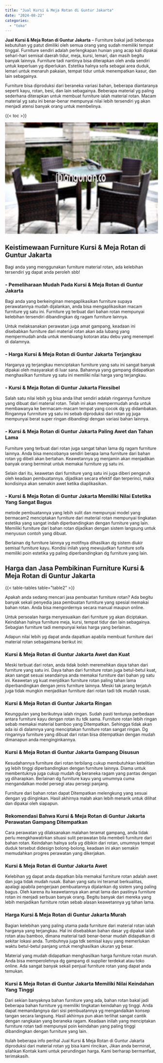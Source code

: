 ```yaml
---
title: "Jual Kursi & Meja Rotan di Guntur Jakarta"
date: "2024-08-22"
categories: 
  - "toko"
---
```


**Jual Kursi & Meja Rotan di Guntur Jakarta** – Furniture bakal jadi beberapa kebutuhan yg patut dimiliki oleh semua orang yang sudah memiliki tempat tinggal. Furniture sendiri adalah perlengkapan hunian yang acap kali dipakai sehari-hari semisal daerah tidur, meja, kursi, lemari, dan masih begitu banyak lainnya. Furniture tadi nantinya bisa diterapkan oleh anda sendiri untuk keperluan yg diperlukan. Estetika halnya sofa sebagai area duduk, lemari untuk menaruh pakaian, tempat tidur untuk menempatkan kasur, dan lain sebagainya.

Furniture bisa diproduksi dari beraneka variasi bahan, beberapa diantaranya seperti kayu, rotan, besi, dan lain sebagainya. Beberapa material yg paling sederhana diterapkan untuk membuat furniture ialah material rotan. Macam material yg satu ini benar-benar mempunyai nilai lebih tersendiri yg akan menjadi atensi banyak orang untuk membelinya.

{{< toc >}}

![Jual Kursi & Meja Rotan di Guntur Jakarta](/images/kursi-meja-rotan-murah22.png)

## Keistimewaan Furniture Kursi & Meja Rotan di Guntur Jakarta

Bagi anda yang menggunakan furniture material rotan, ada kelebihan tersendiri yg dapat anda peroleh sbb!

### \- Pemeliharaan Mudah Pada Kursi & Meja Rotan di Guntur Jakarta

Bagi anda yang berkeinginan mengaplikasikan furniture supaya perawatannya mudah dijalankan, anda bisa mengaplikasikan macam furniture yg satu ini. Furniture yg terbuat dari bahan rotan mempunyai kelebihan tersendiri dibandingkan dg ragam furniture lainnya.

Untuk melaksanakan perawatan juga amat gampang, keadaan ini disebabkan furniture dari material rotan akan ada lubang yang mempermudah anda untuk membuang kotoran atau debu yang menempel di dalamnya.

### \- Harga Kursi & Meja Rotan di Guntur Jakarta Terjangkau

Harganya yg terjangkau menciptakan furniture yang satu ini sangat banyak dipakai oleh masyarakat di luar sana. Bahannya yang gampang didapatkan menghasilkan furniture yg satu ini memiliki nilai harga yang terjangkau.

### \- Kursi & Meja Rotan di Guntur Jakarta Flexsibel

Salah satu nilai lebih yg bisa anda lihat sendiri adalah ringannya furniture yang dibuat dari material rotan. Telah ini akan mempermudah anda untuk membawanya ke bermacam-macam tempat yang cocok dg yg didambakan. Ringannya funrniture yg satu ini sebab diproduksi dari rotan yg juga mempunyai berat super ringan dibandingi dengan variasi bahan lainnya.

### \- Kursi & Meja Rotan di Guntur Jakarta Paling Awet dan Tahan Lama

Furniture yang terbuat dari rotan juga sangat tahan lama dg ragam furniture lainnya. Anda bisa mencobanya sendiri berapa lama furniture dari bahan rotan yg dibeli akan bertahan. Keawetannya yg menjamin akan menjadikan banyak orang berminat untuk memakai furniture yg satu ini.

Selain dari itu, keawetan dari furniture yang satu ini juga diberi pengaruh oleh keadaan pembuatannya. dijadikan secara efektif dan terperinci, maka kondisinya akan semakin awet ketika diaplikasikan.

### \- Kursi & Meja Rotan di Guntur Jakarta Memiliki Nilai Estetika Yang Sangat Bagus

metode pembuatannya yang lebih sulit dan mempunyai model yang bermacam2 menciptakan furniture dari material rotan mempunyai tingkatan estetika yang sangat indah diperbandingkan dengan furniture yang lain. Memiliki furniture dari bahan rotan dijadikan dengan sistem langsung untuk menyusun contoh yang dibuat.

Berlainan dg furniture lainnya yg motifnya dihasilkan dg sistem diukir semisal furniture kayu. Kondisi inilah yang mewujudkan furniture sofa memiliki poin estetika yg paling diperbandingkan dg furniture yang lain.

## Harga dan Jasa Pembikinan Furniture Kursi & Meja Rotan di Guntur Jakarta

{{< table-tables table="table2" >}}

Apakah anda sedang mencari jasa pembuatan furniture rotan? Ada begitu banyak sekali penyedia jasa pembuatan furniture yang spesial memakai bahan rotan. Anda bisa mengordernya secara manual maupun online.

Untuk persoalan harga menyesuaikan dari furniture yg akan diciptakan. Keindahan halnya furniture meja, kursi, tempat tidur dan lain sebagainya. Sebagian furniture tadi mempunyai kelas harga yang berlainan.

Adapun nilai lebih yg dapat anda dapatkan apabila membuat furniture dari material rotan sebagaimana berikut ini:

### Kursi & Meja Rotan di Guntur Jakarta Awet dan Kuat

Meski terbuat dari rotan, anda tidak boleh meremehkan daya tahan dari furniture yang satu ini. Daya tahan dari furniture rotan juga betul-betul kuat, akan sangat sesuai seandainya anda memakai furniture dari bahan yg satu ini. Keawetan yg kuat menjdikan furniture rotan paling tahan lama diperbandingkan dengan jenis furniture lainnya. Meski tak jarang terjatuh juga tidak mungkin menjadikan furniture dari rotan tadi tdk mudah rusak.

### Kursi & Meja Rotan di Guntur Jakarta Ringan

Keunggulan yang berikutnya ialah ringan. Sudah pasti tentunya perbedaan antara furniture kayu dengan rotan itu tdk sama. Furniture rotan lebih ringan sebab memakai material bamboo yang Ditempatkan. Sehingga tidak akan ada isi di dalamnya yang menciptakan furniture rotan sangat ringan. Dg ringannya furniture yang dibuat dari rotan bisa ditempatkan dengan mudah dimanapun anda menginginkannya.

### Kursi & Meja Rotan di Guntur Jakarta Gampang Disusun

Kesudahannya furniture dari rotan terbilang cukup membutuhkan ketelitian yg lebih tinggi diperbandingkan dengan furniture lainnya. Diama untuk membentuknya juga cukup mudah dg beraneka ragam yang pantas dengan yg diharapkan. Berlainan dg furniture kayu yang umumnya cuma mengandalkan model persegi atau persegi panjang.

Furniture dari bahan rotan dapat Ditempatkan melengkung yang sesuai dengan yg diinginkan. Hasil akhirnya malah akan lebih menarik untuk dilihat dan dipakai oleh siapapun.

### Rekomendasi Bahwa Kursi & Meja Rotan di Guntur Jakarta Perawatan Gampang Ditempatkan

Cara perawatan yg dilaksanakan malahan teramat gampang, anda tidak perlu mengkhawatirkan situasi sulit perawatan bila membeli furniture dari bahan rotan. Keindahan halnya sofa yg dibikin dari rotan, umumnya tempat duduk tersebut didesign bolong-bolong, keadaan ini akan semakin memudahkan progres perawatan yang dikerjakan.

### Kursi & Meja Rotan di Guntur Jakarta Awet

Kelebihan yg dapat anda dapatkan bila memakai furniture rotan adalah awet dan juga tidak mudah rusak. Bahan yang satu ini teramat berkualitas, apalagi apabila pengerjaan pembuatannya dijalankan dg sistem yang paling bagus. Oleh karena itu keawetannya akan amat lama dan pastinya furniture rotan ini menjadi serbuan banyak orang. Begitu banyak dari mereka yang lebih menjadikan furniture rotan sebab alasan keawetannya yg tahan lama.

### Harga Kursi & Meja Rotan di Guntur Jakarta Murah

Bagian kelebihan yang paling utama pada furniture dari material rotan ialah harganya yang terjangkau. Hal ini disebabkan bahan dasar yg dipakai ialah rotan atau bamboo, dimana material tadi benar-benar mudah didapatkan di sekitar lokasi anda. Tumbuhnya juga tdk semisal kayu yang memerlukan waktu betul-betul panjang untuk menghasilkan ukuran yg besar.

Material yang mudah didapatkan menghasilkan harga furniture rotan murah. Anda bisa memperolehnya dg gampang di supplier terdekat atau toko online. Ada sangat banyak sekali penjual furniture rotan yang dapat anda temukan.

### Kursi & Meja Rotan di Guntur Jakarta Memiliki Nilai Keindahan Yang Tinggi

Dari sekian banyaknya bahan furniture yang ada, bahan rotan bakal jadi beberapa bahan furniture yg memiliki tingkatan keindahan yg tinggi. Anda dapat memandangnya dari sisi pembuatannya yg mengandalkan konsep tangan secara langsung. Hasil akhirnya pun akan terlihat sangat cantik dengan rangkaian yang beraneka ragam. Keadaan inilah yang menciptakan furniture rotan tadi mempunyai poin keindahan yang paling tinggi dibandingkan dengan furniture yang lain.

Itulah beberapa info perihal Jual Kursi & Meja Rotan di Guntur Jakarta diproduksi dari material rotan yg bisa kami rincikan, Jikan anda berminat, silahkan Kontak kami untuk perundingan harga. Kami berharap bermanfaat, terimakasih.
